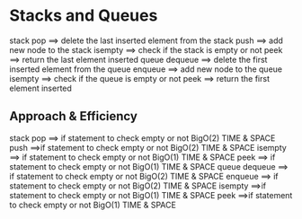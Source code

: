 # Stacks and Queues
<!-- Short summary or background information -->
stack 
pop ==> delete the last inserted element from the stack 
push ==> add new node to the stack 
isempty ==> check if the stack is empty or not 
peek ==> return the last element inserted
queue
dequeue ==> delete the first inserted element from the queue 
enqueue ==> add new node to the queue 
isempty ==> check if the queue is empty or not 
peek ==> return the first element inserted


## Approach & Efficiency
stack 
pop ==> if statement to check empty or not BigO(2) TIME & SPACE 
push ==>if statement to check empty or not BigO(2) TIME & SPACE 
isempty ==> if statement to check empty or not BigO(1) TIME & SPACE 
peek ==> if statement to check empty or not BigO(1) TIME & SPACE 
queue
dequeue ==> if statement to check empty or not BigO(2) TIME & SPACE
enqueue ==> if statement to check empty or not BigO(2) TIME & SPACE 
isempty ==>if statement to check empty or not BigO(1) TIME & SPACE 
peek ==>if statement to check empty or not BigO(1) TIME & SPACE

